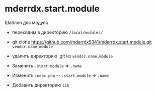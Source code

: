 # mderrdx.start.module

Шаблон для модуля


- переходим в директорию `/local/modules/`
- git clone https://github.com/mderrdx5341/mderrdx.start.module.git `vendor.name.module`
- удалить директорию .git из `vendor.name.module`
- Заменить `.start.module` => `.name`
- Изменить `index.php`
-- `.start.module` => `.name`

- Добавить директорию `lib`



